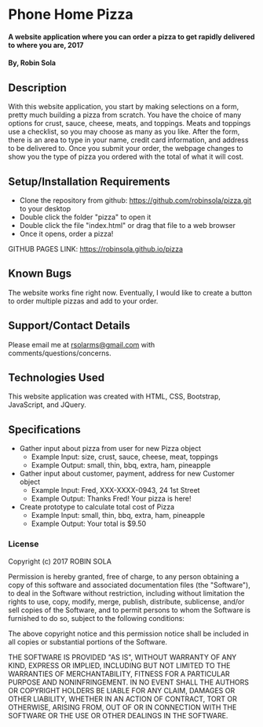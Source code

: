 # Phone Home Pizza

#### A website application where you can order a pizza to get rapidly delivered to where you are, 2017

#### By, **Robin Sola**

## Description
With this website application, you start by making selections on a form, pretty much building a pizza from scratch. You have the choice of many options for crust, sauce, cheese, meats, and toppings. Meats and toppings use a checklist, so you may choose as many as you like. After the form, there is an area to type in your name, credit card information, and address to be delivered to. Once you submit your order, the webpage changes to show you the type of pizza you ordered with the total of what it will cost.

## Setup/Installation Requirements
* Clone the repository from github: https://github.com/robinsola/pizza.git to your desktop
* Double click the folder "pizza" to open it
* Double click the file "index.html" or drag that file to a web browser
* Once it opens, order a pizza!

GITHUB PAGES LINK: https://robinsola.github.io/pizza

## Known Bugs
The website works fine right now. Eventually, I would like to create a button to order multiple pizzas and add to your order.

## Support/Contact Details
Please email me at rsolarms@gmail.com with comments/questions/concerns.

## Technologies Used
This website application was created with HTML, CSS, Bootstrap, JavaScript, and JQuery.

## Specifications
* Gather input about pizza from user for new Pizza object
  * Example Input: size, crust, sauce, cheese, meat, toppings
  * Example Output: small, thin, bbq, extra, ham, pineapple
* Gather input about customer, payment, address for new Customer object
  * Example Input: Fred, XXX-XXXX-0943, 24 1st Street
  * Example Output: Thanks Fred! Your pizza is here!
* Create prototype to calculate total cost of Pizza
  * Example Input: small, thin, bbq, extra, ham, pineapple
  * Example Output: Your total is $9.50

### License
Copyright (c) 2017 ROBIN SOLA

Permission is hereby granted, free of charge, to any person obtaining a copy
of this software and associated documentation files (the "Software"), to deal
in the Software without restriction, including without limitation the rights
to use, copy, modify, merge, publish, distribute, sublicense, and/or sell
copies of the Software, and to permit persons to whom the Software is
furnished to do so, subject to the following conditions:

The above copyright notice and this permission notice shall be included in all
copies or substantial portions of the Software.

THE SOFTWARE IS PROVIDED "AS IS", WITHOUT WARRANTY OF ANY KIND, EXPRESS OR
IMPLIED, INCLUDING BUT NOT LIMITED TO THE WARRANTIES OF MERCHANTABILITY,
FITNESS FOR A PARTICULAR PURPOSE AND NONINFRINGEMENT. IN NO EVENT SHALL THE
AUTHORS OR COPYRIGHT HOLDERS BE LIABLE FOR ANY CLAIM, DAMAGES OR OTHER
LIABILITY, WHETHER IN AN ACTION OF CONTRACT, TORT OR OTHERWISE, ARISING FROM,
OUT OF OR IN CONNECTION WITH THE SOFTWARE OR THE USE OR OTHER DEALINGS IN THE
SOFTWARE.
